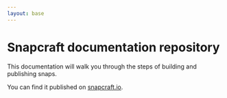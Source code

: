 ```yaml
---
layout: base
---
```


# Snapcraft documentation repository

This documentation will walk you through the steps of building and publishing snaps.

You can find it published on [snapcraft.io](http://snapcraft.io/docs).